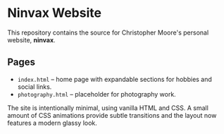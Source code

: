 # Ninvax Website

This repository contains the source for Christopher Moore's personal website, **ninvax**.

## Pages
- `index.html` – home page with expandable sections for hobbies and social links.
- `photography.html` – placeholder for photography work.

The site is intentionally minimal, using vanilla HTML and CSS. A small amount of CSS animations provide subtle transitions and the layout now features a modern glassy look.
